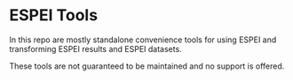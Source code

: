 # ESPEI Tools

In this repo are mostly standalone convenience tools for using ESPEI and transforming ESPEI results and ESPEI datasets.

These tools are not guaranteed to be maintained and no support is offered.


